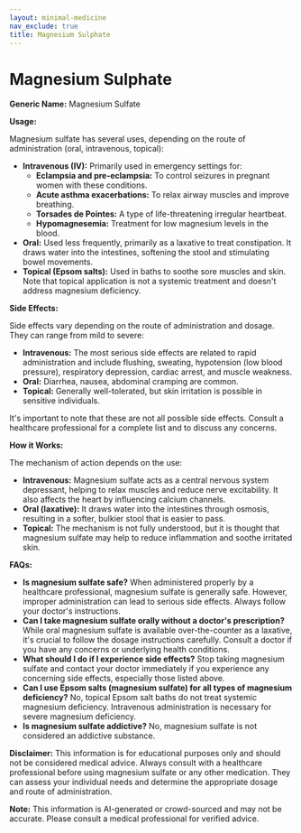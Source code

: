 ```yaml
---
layout: minimal-medicine
nav_exclude: true
title: Magnesium Sulphate
---
```


# Magnesium Sulphate

**Generic Name:** Magnesium Sulfate

**Usage:**

Magnesium sulfate has several uses, depending on the route of administration (oral, intravenous, topical):

* **Intravenous (IV):** Primarily used in emergency settings for:
    * **Eclampsia and pre-eclampsia:**  To control seizures in pregnant women with these conditions.
    * **Acute asthma exacerbations:** To relax airway muscles and improve breathing.
    * **Torsades de Pointes:** A type of life-threatening irregular heartbeat.
    * **Hypomagnesemia:** Treatment for low magnesium levels in the blood.
* **Oral:**  Used less frequently, primarily as a laxative to treat constipation.  It draws water into the intestines, softening the stool and stimulating bowel movements.
* **Topical (Epsom salts):**  Used in baths to soothe sore muscles and skin.  Note that topical application is not a systemic treatment and doesn't address magnesium deficiency.


**Side Effects:**

Side effects vary depending on the route of administration and dosage.  They can range from mild to severe:

* **Intravenous:**  The most serious side effects are related to rapid administration and include flushing, sweating, hypotension (low blood pressure), respiratory depression, cardiac arrest, and muscle weakness.
* **Oral:** Diarrhea, nausea, abdominal cramping are common.
* **Topical:**  Generally well-tolerated, but skin irritation is possible in sensitive individuals.

It's important to note that these are not all possible side effects. Consult a healthcare professional for a complete list and to discuss any concerns.


**How it Works:**

The mechanism of action depends on the use:

* **Intravenous:** Magnesium sulfate acts as a central nervous system depressant, helping to relax muscles and reduce nerve excitability.  It also affects the heart by influencing calcium channels.
* **Oral (laxative):** It draws water into the intestines through osmosis, resulting in a softer, bulkier stool that is easier to pass.
* **Topical:**  The mechanism is not fully understood, but it is thought that magnesium sulfate may help to reduce inflammation and soothe irritated skin.


**FAQs:**

* **Is magnesium sulfate safe?**  When administered properly by a healthcare professional, magnesium sulfate is generally safe. However, improper administration can lead to serious side effects.  Always follow your doctor's instructions.
* **Can I take magnesium sulfate orally without a doctor's prescription?**  While oral magnesium sulfate is available over-the-counter as a laxative, it's crucial to follow the dosage instructions carefully.  Consult a doctor if you have any concerns or underlying health conditions.
* **What should I do if I experience side effects?**  Stop taking magnesium sulfate and contact your doctor immediately if you experience any concerning side effects, especially those listed above.
* **Can I use Epsom salts (magnesium sulfate) for all types of magnesium deficiency?**  No, topical Epsom salt baths do not treat systemic magnesium deficiency.  Intravenous administration is necessary for severe magnesium deficiency.
* **Is magnesium sulfate addictive?** No, magnesium sulfate is not considered an addictive substance.


**Disclaimer:** This information is for educational purposes only and should not be considered medical advice.  Always consult with a healthcare professional before using magnesium sulfate or any other medication.  They can assess your individual needs and determine the appropriate dosage and route of administration.


**Note:** This information is AI-generated or crowd-sourced and may not be accurate. Please consult a medical professional for verified advice.